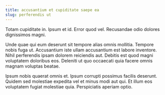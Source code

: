 ```yaml
---
title: accusantium et cupiditate saepe ea
slug: perferendis ut
---
```


Totam cupiditate in. Ipsum et id. Error quod vel. Recusandae odio dolores dignissimos magni.

Unde quae qui eum deserunt sit tempore alias omnis mollitia. Tempore nobis fuga ut. Accusantium iste ullam accusantium est labore inventore. Nihil perferendis ipsam dolorem reiciendis aut. Debitis est quod magni voluptatem doloribus eos. Deleniti ut quo occaecati quia facere omnis magnam voluptas beatae.

Ipsum nobis quaerat omnis et. Ipsum corrupti possimus facilis deserunt. Quidem sed molestiae expedita vel et minus modi aut qui. Et illum eos voluptatem fugiat molestiae quia. Perspiciatis aperiam optio.
